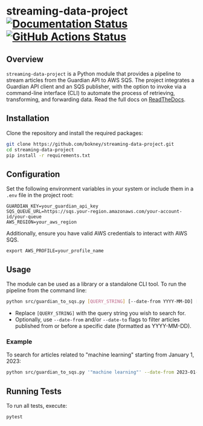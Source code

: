 
# streaming-data-project     [![Documentation Status](https://readthedocs.org/projects/streaming-data-project/badge/?version=latest)](https://streaming-data-project.readthedocs.io/en/latest/?badge=latest)[![GitHub Actions Status](https://github.com/bokney/streaming-data-project/actions/workflows/main.yml/badge.svg?event=push)](https://github.com/bokney/streaming-data-project/actions/workflows/main.yml)

## Overview

`streaming-data-project` is a Python module that provides a pipeline to stream articles from the Guardian API to AWS SQS. The project integrates a Guardian API client and an SQS publisher, with the option to invoke via a command-line interface (CLI) to automate the process of retrieving, transforming, and forwarding data.
Read the full docs on [ReadTheDocs](https://streaming-data-project.readthedocs.io).

## Installation

Clone the repository and install the required packages:

```bash
git clone https://github.com/bokney/streaming-data-project.git
cd streaming-data-project
pip install -r requirements.txt
```

## Configuration

Set the following environment variables in your system or include them in a `.env` file in the project root:

```text
GUARDIAN_KEY=your_guardian_api_key
SQS_QUEUE_URL=https://sqs.your-region.amazonaws.com/your-account-id/your-queue
AWS_REGION=your_aws_region
```

Additionally, ensure you have valid AWS credentials to interact with AWS SQS.

```text
export AWS_PROFILE=your_profile_name
```

## Usage

The module can be used as a library or a standalone CLI tool. To run the pipeline from the command line:

```bash
python src/guardian_to_sqs.py [QUERY_STRING] [--date-from YYYY-MM-DD] [--date-to YYYY-MM-DD]
```

- Replace `[QUERY_STRING]` with the query string you wish to search for.
- Optionally, use `--date-from` and/or `--date-to` flags to filter articles published from
  or before a specific date (formatted as YYYY-MM-DD).

### Example

To search for articles related to "machine learning" starting from January 1, 2023:

```bash
python src/guardian_to_sqs.py '"machine learning"' --date-from 2023-01-01
```

## Running Tests

To run all tests, execute:

```bash
pytest
```
